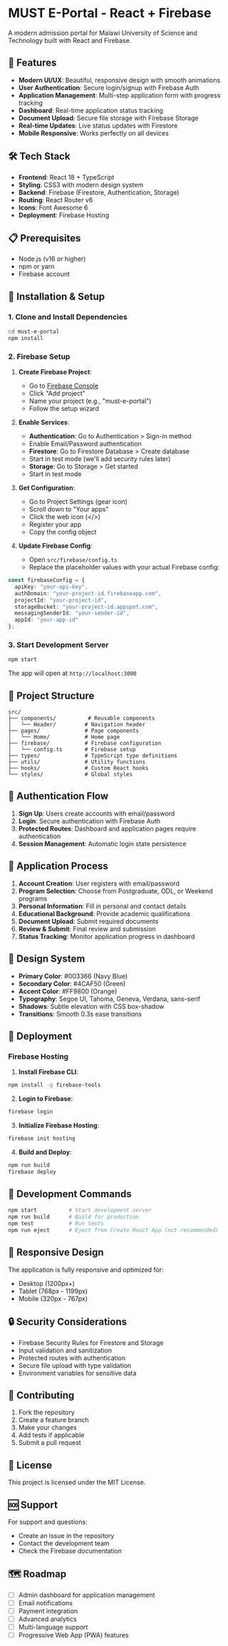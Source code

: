 # MUST E-Portal - React + Firebase

A modern admission portal for Malawi University of Science and Technology built with React and Firebase.

## 🚀 Features

- **Modern UI/UX**: Beautiful, responsive design with smooth animations
- **User Authentication**: Secure login/signup with Firebase Auth
- **Application Management**: Multi-step application form with progress tracking
- **Dashboard**: Real-time application status tracking
- **Document Upload**: Secure file storage with Firebase Storage
- **Real-time Updates**: Live status updates with Firestore
- **Mobile Responsive**: Works perfectly on all devices

## 🛠️ Tech Stack

- **Frontend**: React 18 + TypeScript
- **Styling**: CSS3 with modern design system
- **Backend**: Firebase (Firestore, Authentication, Storage)
- **Routing**: React Router v6
- **Icons**: Font Awesome 6
- **Deployment**: Firebase Hosting

## 📋 Prerequisites

- Node.js (v16 or higher)
- npm or yarn
- Firebase account

## 🔧 Installation & Setup

### 1. Clone and Install Dependencies

```bash
cd must-e-portal
npm install
```

### 2. Firebase Setup

1. **Create Firebase Project**:
   - Go to [Firebase Console](https://console.firebase.google.com/)
   - Click "Add project"
   - Name your project (e.g., "must-e-portal")
   - Follow the setup wizard

2. **Enable Services**:
   - **Authentication**: Go to Authentication > Sign-in method
   - Enable Email/Password authentication
   - **Firestore**: Go to Firestore Database > Create database
   - Start in test mode (we'll add security rules later)
   - **Storage**: Go to Storage > Get started
   - Start in test mode

3. **Get Configuration**:
   - Go to Project Settings (gear icon)
   - Scroll down to "Your apps"
   - Click the web icon (</>)
   - Register your app
   - Copy the config object

4. **Update Firebase Config**:
   - Open `src/firebase/config.ts`
   - Replace the placeholder values with your actual Firebase config:

```typescript
const firebaseConfig = {
  apiKey: "your-api-key",
  authDomain: "your-project-id.firebaseapp.com",
  projectId: "your-project-id",
  storageBucket: "your-project-id.appspot.com",
  messagingSenderId: "your-sender-id",
  appId: "your-app-id"
};
```

### 3. Start Development Server

```bash
npm start
```

The app will open at `http://localhost:3000`

## 📁 Project Structure

```
src/
├── components/          # Reusable components
│   └── Header/         # Navigation header
├── pages/              # Page components
│   └── Home/           # Home page
├── firebase/           # Firebase configuration
│   └── config.ts       # Firebase setup
├── types/              # TypeScript type definitions
├── utils/              # Utility functions
├── hooks/              # Custom React hooks
└── styles/             # Global styles
```

## 🔐 Authentication Flow

1. **Sign Up**: Users create accounts with email/password
2. **Login**: Secure authentication with Firebase Auth
3. **Protected Routes**: Dashboard and application pages require authentication
4. **Session Management**: Automatic login state persistence

## 📝 Application Process

1. **Account Creation**: User registers with email/password
2. **Program Selection**: Choose from Postgraduate, ODL, or Weekend programs
3. **Personal Information**: Fill in personal and contact details
4. **Educational Background**: Provide academic qualifications
5. **Document Upload**: Submit required documents
6. **Review & Submit**: Final review and submission
7. **Status Tracking**: Monitor application progress in dashboard

## 🎨 Design System

- **Primary Color**: #003366 (Navy Blue)
- **Secondary Color**: #4CAF50 (Green)
- **Accent Color**: #FF9800 (Orange)
- **Typography**: Segoe UI, Tahoma, Geneva, Verdana, sans-serif
- **Shadows**: Subtle elevation with CSS box-shadow
- **Transitions**: Smooth 0.3s ease transitions

## 🚀 Deployment

### Firebase Hosting

1. **Install Firebase CLI**:
```bash
npm install -g firebase-tools
```

2. **Login to Firebase**:
```bash
firebase login
```

3. **Initialize Firebase Hosting**:
```bash
firebase init hosting
```

4. **Build and Deploy**:
```bash
npm run build
firebase deploy
```

## 🔧 Development Commands

```bash
npm start          # Start development server
npm run build      # Build for production
npm test           # Run tests
npm run eject      # Eject from Create React App (not recommended)
```

## 📱 Responsive Design

The application is fully responsive and optimized for:
- Desktop (1200px+)
- Tablet (768px - 1199px)
- Mobile (320px - 767px)

## 🔒 Security Considerations

- Firebase Security Rules for Firestore and Storage
- Input validation and sanitization
- Protected routes with authentication
- Secure file upload with type validation
- Environment variables for sensitive data

## 🤝 Contributing

1. Fork the repository
2. Create a feature branch
3. Make your changes
4. Add tests if applicable
5. Submit a pull request

## 📄 License

This project is licensed under the MIT License.

## 🆘 Support

For support and questions:
- Create an issue in the repository
- Contact the development team
- Check the Firebase documentation

## 🗺️ Roadmap

- [ ] Admin dashboard for application management
- [ ] Email notifications
- [ ] Payment integration
- [ ] Advanced analytics
- [ ] Multi-language support
- [ ] Progressive Web App (PWA) features
